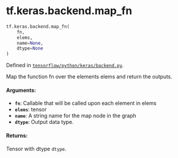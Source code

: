 <div itemscope itemtype="http://developers.google.com/ReferenceObject">
<meta itemprop="name" content="tf.keras.backend.map_fn" />
<meta itemprop="path" content="Stable" />
</div>

# tf.keras.backend.map_fn

``` python
tf.keras.backend.map_fn(
    fn,
    elems,
    name=None,
    dtype=None
)
```



Defined in [`tensorflow/python/keras/backend.py`](https://www.tensorflow.org/code/tensorflow/python/keras/backend.py).

Map the function fn over the elements elems and return the outputs.

#### Arguments:

* <b>`fn`</b>: Callable that will be called upon each element in elems
* <b>`elems`</b>: tensor
* <b>`name`</b>: A string name for the map node in the graph
* <b>`dtype`</b>: Output data type.


#### Returns:

Tensor with dtype `dtype`.